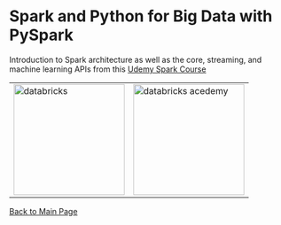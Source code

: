 # Spark and Python for Big Data with PySpark
Introduction to Spark architecture as well as the core, streaming, and machine learning APIs from this [Udemy Spark Course](https://www.udemy.com/course/spark-and-python-for-big-data-with-pyspark)


<table>
    <tr>
        <td>
            <img src="https://databricks.com/wp-content/themes/databricks/assets/images/header_logo_2x.png" alt="databricks" width="200">
        </td>
        <td>
            <img src="https://databricks.com/wp-content/uploads/2018/03/db-academy-rgb-1200px.png" alt="databricks acedemy" width="200"/>
        </td>
    </tr>
</table>

[Back to Main Page](../../README.md)
